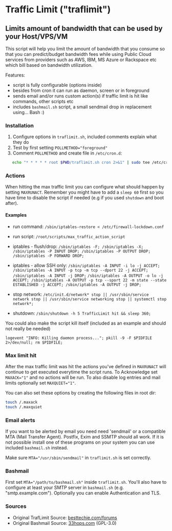 # Traffic Limit ("traflimit")

## Limits amount of bandwidth that can be used by your Host/VPS/VM

This script will help you limit the amount of bandwidth that you consume so that you can predict/budget bandwidth fees while using Public Cloud services from providers such as AWS, IBM, MS Azure or Rackspace etc which bill based on bandwidth utilization.

Features:

- script is fully configurable (options inside)
- besides from cron it can run as daemon, screen or in foreground
- sends email and/or runs custom action(s) if traffic limit is hit like commands, other scripts etc
- includes `bashmail.sh` script, a small sendmail drop in replacement using... Bash :)

### Installation

1) Configure options in `traflimit.sh`, included comments explain what they do
2) Test by first setting `POLLMETHOD="foreground"`
3) Comment `POLLMETHOD` and create file in `/etc/cron.d`:

``` Bash
   echo "* * * * * root $PWD/traflimit.sh cron 2>&1" | sudo tee /etc/cron.d/traflimit
```

### Actions

When hitting the max traffic limit you can configure what should happen by setting `MAXRUNACT`. Remember you might have to add a `sleep 60` first so you have time to disable the script if needed (e.g if you used `shutdown` and boot after).

#### Examples

- run command: `/sbin/iptables-restore < /etc/firewall-lockdown.conf`

- run script: `/root/scripts/max_traffic_action_script`

- iptables - flush/drop: `/sbin/iptables -F; /sbin/iptables -X; /sbin/iptables -P INPUT DROP; /sbin/iptables -P OUTPUT DROP; /sbin/iptables -P FORWARD DROP;`

- iptables - allow SSH only: `/sbin/iptables -A INPUT -i lo -j ACCEPT; /sbin/iptables -A INPUT -p tcp -m tcp --dport 22 -j ACCEPT; /sbin/iptables -A INPUT -j DROP;` `/sbin/iptables -A OUTPUT -o lo -j ACCEPT; /sbin/iptables -A OUTPUT -p tcp --sport 22 -m state --state ESTABLISHED -j ACCEPT; /sbin/iptables -A OUTPUT -j DROP;`

- stop network: `/etc/init.d/network* stop || /usr/sbin/service network stop || /usr/sbin/service networking stop || systemctl stop network*;`

- shutdown: `/sbin/shutdown -h 5 TrafficLimit hit && sleep 360;`

You could also make the script kill itself (included as an example and should not really be needed)

`logevent "INFO: Killing daemon process..."; pkill -9 -F $PIDFILE 2>/dev/null; rm $PIDFILE;`

### Max limit hit

After the max traffic limit was hit the actions you've defined in `MAXRUNACT` will continue to get executed everytime the script runs. To Acknowledge set `MAXACK="1"` and no actions will be run. To also disable log entries and mail limits optionally set `MAXQUIET="1"`.

You can also set these options by creating the following files in root dir:

``` bash
touch /.maxack
touch /.maxquiet
```

### Email alerts

If you want to be alerted by email you need need 'sendmail' or a compatible MTA (Mail Transfer Agent).
Postfix, Exim and SSMTP should all work. If it is not possible install one of these programs on your system you can use included `bashmail.sh` instead.

Make sure `MTA="/usr/sbin/sendmail"` in `traflimit.sh` is set correctly.

### Bashmail

First set `MTA="/path/to/bashmail.sh"` inside `traflimit.sh`. You'll also have to configure at least your SMTP server in `bashmail.sh` (e.g. "smtp.example.com"). Optionally you can enable Authentication and TLS.

### Sources

- Original TrafLimit Source: [besttechie.com/forums](https://www.besttechie.com/forums/topic/33745-linux-bandwidth-monitoring-script/)
- Original Bashmail Source: [33hops.com](https://33hops.com/send-email-from-bash-shell.html) (GPL-3.0)
